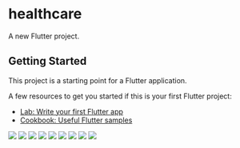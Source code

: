 # healthcare

A new Flutter project.

## Getting Started

This project is a starting point for a Flutter application.

A few resources to get you started if this is your first Flutter project:

- [Lab: Write your first Flutter app](https://docs.flutter.dev/get-started/codelab)
- [Cookbook: Useful Flutter samples](https://docs.flutter.dev/cookbook)

![](welcome.png)
![](loginpage.png)
![](signup.png)
![](home2.png) 
![](aboutdoctor.png)
![](loginpage.png) 
![](mesaj1.png)
![](mesaj2.png) 
![](ayarlar.png)




